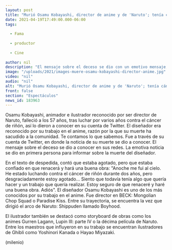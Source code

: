 ```yaml
---
layout: post
title: "Murió Osamu Kobayashi, director de anime y de 'Naruto'; tenía cáncer"
date: 2021-04-19T17:49:00.000-06:00
tags:
  
  - Fama
  
  - productor
  
  - Cine
  
author: nil
description: "El mensaje sobre el deceso se dio con un emotivo mensaje, pues ocuparon la primera persona para informar sobre la muerte del diseñador. "
image: "/uploads/2021/images-muere-osamu-kobayashi-director-anime.jpg"
video: "nil"
audio: "nil"
alt: "Murió Osamu Kobayashi, director de anime y de 'Naruto'; tenía cáncer"
front: false
section: "Espectáculos"
news_id: 183963
---
```


Osamu Kobayashi, animador e ilustrador reconocido por ser director de Naruto, falleció a los 57 años, tras luchar por varios años contra el cáncer de riñón, así lo dieron a conocer en su cuenta de Twitter. El diseñador era reconocido por su trabajo en el anime, razón por la que su muerte ha sacudido a la comunidad. Te contamos lo que sabemos. Fue a través de su cuenta de Twitter, en donde la noticia de su muerte se dio a conocer. El mensaje sobre el deceso se dio a conocer en sus redes. La emotiva noticia se dio en primera persona para informar sobre la muerte del diseñador. 

En el texto de despedida, contó que estaba agotado, pero que estaba confiado en que renacerá y hará una buena obra: "Anoche me fui al cielo. He estado luchando contra el cáncer de riñón durante dos años, pero desgraciadamente estoy agotado... Siento que todavía tenía algo que quería hacer y un trabajo que quería realizar. Estoy seguro de que renaceré y haré una buena obra. Adiós". El diseñador Osamu Kobayashi es uno de los más conocidos por su trabajo en el anime. Fue director en BECK: Mongolian Chop Squad o Paradise Kiss. Entre su trayectoria, se encuentra la vez que dirigió el arco de Naruto: Shippuden llamado Boyhood. 

El ilustrador también se destacó como storyboard de obras como los animes Gurren Lagann, Lupin III: parte IV o la décima película de Naruto. Entre los maestros que influyeron en su trabajo se encuentran ilustradores de Ghibli como Yoshinori Kanada o Hayao Miyazaki. 

(milenio)